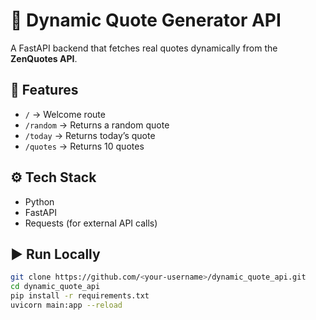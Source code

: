 # 🧠 Dynamic Quote Generator API

A FastAPI backend that fetches real quotes dynamically from the **ZenQuotes API**.

## 🚀 Features
- `/` → Welcome route  
- `/random` → Returns a random quote  
- `/today` → Returns today’s quote  
- `/quotes` → Returns 10 quotes  

## ⚙️ Tech Stack
- Python
- FastAPI
- Requests (for external API calls)

## ▶️ Run Locally
```bash
git clone https://github.com/<your-username>/dynamic_quote_api.git
cd dynamic_quote_api
pip install -r requirements.txt
uvicorn main:app --reload
